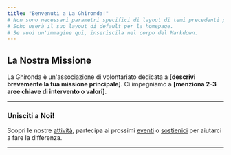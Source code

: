 ```yaml
---
title: "Benvenuti a La Ghironda!"
# Non sono necessari parametri specifici di layout di temi precedenti per Soho qui.
# Soho userà il suo layout di default per la homepage.
# Se vuoi un'immagine qui, inseriscila nel corpo del Markdown.
---
```


## La Nostra Missione

La Ghironda è un'associazione di volontariato dedicata a **[descrivi brevemente la tua missione principale]**. Ci impegniamo a **[menziona 2-3 aree chiave di intervento o valori]**.

---

### Unisciti a Noi!

Scopri le nostre [attività](/le-nostre-attivita/), partecipa ai prossimi [eventi](/eventi/) o [sostienici](/sostienici/) per aiutarci a fare la differenza.

---

<!-- Potresti aggiungere qui una sezione con un'immagine rappresentativa -->
<!-- Esempio: ![Foto di gruppo La Ghironda](/images/gruppo_ghironda.jpg) -->